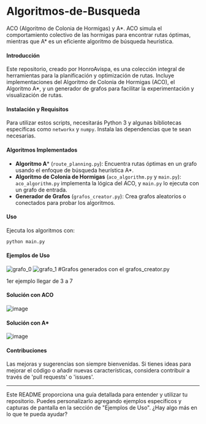 # Algoritmos-de-Busqueda
ACO (Algoritmo de Colonia de Hormigas) y A*. ACO simula el comportamiento colectivo de las hormigas para encontrar rutas óptimas, mientras que A* es un eficiente algoritmo de búsqueda heurística.

#### Introducción
Este repositorio, creado por HonroAvispa, es una colección integral de herramientas para la planificación y optimización de rutas. Incluye implementaciones del Algoritmo de Colonia de Hormigas (ACO), el Algoritmo A*, y un generador de grafos para facilitar la experimentación y visualización de rutas.

#### Instalación y Requisitos
Para utilizar estos scripts, necesitarás Python 3 y algunas bibliotecas específicas como `networkx` y `numpy`. Instala las dependencias que te sean necesarias.

#### Algoritmos Implementados
- **Algoritmo A*** (`route_planning.py`): Encuentra rutas óptimas en un grafo usando el enfoque de búsqueda heurística A*.
- **Algoritmo de Colonia de Hormigas** (`aco_algorithm.py` y `main.py`): `aco_algorithm.py` implementa la lógica del ACO, y `main.py` lo ejecuta con un grafo de entrada.
- **Generador de Grafos** (`grafos_creator.py`): Crea grafos aleatorios o conectados para probar los algoritmos.

#### Uso
Ejecuta los algoritmos con:
```bash
python main.py
```

#### Ejemplos de Uso
![grafo_0](https://github.com/HonroAvispa0001/Algoritmos-de-Busqueda/assets/73007200/0cb86980-7609-4932-808c-6cd33377c3c4)
![grafo_1](https://github.com/HonroAvispa0001/Algoritmos-de-Busqueda/assets/73007200/22e83258-d73b-4b93-aa0c-14ba85456984)
#Grafos generados con el grafos_creator.py

1er ejemplo llegar de 3 a 7
#### Solución con ACO
![image](https://github.com/HonroAvispa0001/Algoritmos-de-Busqueda/assets/73007200/f67c58ae-1b2a-4228-8090-f75ecc0f1fb3)
#### Solución con A*
![image](https://github.com/HonroAvispa0001/Algoritmos-de-Busqueda/assets/73007200/e376f1d9-6e8a-432b-948b-f498da9971b8)


#### Contribuciones
Las mejoras y sugerencias son siempre bienvenidas. Si tienes ideas para mejorar el código o añadir nuevas características, considera contribuir a través de 'pull requests' o 'issues'.

---

Este README proporciona una guía detallada para entender y utilizar tu repositorio. Puedes personalizarlo agregando ejemplos específicos y capturas de pantalla en la sección de "Ejemplos de Uso". ¿Hay algo más en lo que te pueda ayudar?
